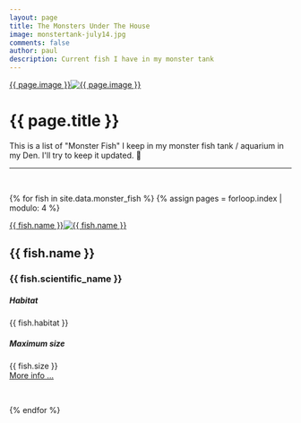 ```yaml
---
layout: page
title: The Monsters Under The House
image: monstertank-july14.jpg
comments: false
author: paul
description: Current fish I have in my monster tank
---
```

<div class="row w-100 rounded border bg-white d-print-none">
 <a href="javascript:;" data-image="{{ site.url }}{{ site.thumbnails }}{{ page.image }}" rel="lightbox" class="col-md-3 featuredImage m-0 p-0" style="background: url('{{ site.url }}{{ site.thumbnails }}{{ page.image }}') no-repeat center top / cover" >{{ page.image }}<img class="d-none d-print-block" src="{{ site.url }}{{ site.thumbnails }}{{ page.image }}" alt="{{ page.image }}" title="{{ page.image }}" /></a>
 <div class="col-md-9" >
<h1>{{ page.title }}</h1>
<p>
This is a list of "Monster Fish" I keep in my monster fish tank / aquarium in my Den. I'll try to keep it updated. 🤣<br />
</p>
 </div>
</div>
<hr class="d-print-none" />
<p> &nbsp; </p>

{% for fish in site.data.monster_fish %}
{% assign pages =  forloop.index | modulo: 4 %}
<div class="row w-100 rounded border bg-white"{% if pages == 0 %} style="page-break-after: always; break-after: always"{% endif %}>
 <a href="javascript:;" data-image="{{ site.url }}{{ site.thumbnails }}{{ fish.image }}" rel="lightbox" class="col-md-3 featuredImage m-0 p-0" style="background: url('{{ site.url }}{{ site.thumbnails }}{{ fish.image }}') no-repeat center top / cover" >{{ fish.name }}<img class="d-none d-print-block" src="{{ site.url }}{{ site.thumbnails }}{{ fish.image }}" alt="{{ fish.name }}" title="{{ fish.name }}" /></a>
 <div class="col-md-9" >
<h2>{{ fish.name }}</h2>
<h3>{{ fish.scientific_name }}</h3>
  <div class="row w-100 bg-white">
   <div class="col-md-3">
   <h5>Habitat</h5>
   </div>
   <div class="col-md-9">
{{ fish.habitat }}
   </div>
  </div>
  <div class="row w-100 bg-white">
   <div class="col-md-3">
   <h5>Maximum size</h5>
   </div>
   <div class="col-md-9">
{{ fish.size }}
   </div>
  </div>
  <div class="row w-100 bg-white">
   <div class="col-md-12" >
<a href="{{ fish.link }}" target="_blank" class="d-print-none" rel="noreferrer noopener">More info …</a>
   </div>
  </div>
 </div>
</div>
<p> &nbsp; </p>
{% endfor %}
